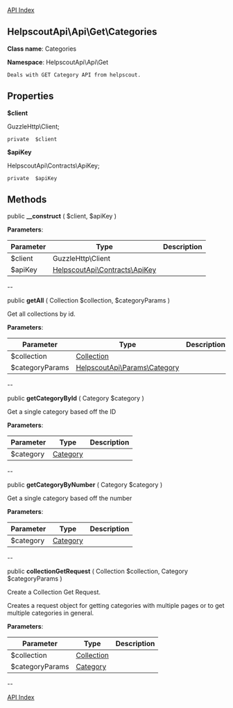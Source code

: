 [API Index](ApiIndex.md)


HelpscoutApi\Api\Get\Categories
---------------


**Class name**: Categories

**Namespace**: HelpscoutApi\Api\Get







    Deals with GET Category API from helpscout.

    





Properties
----------


**$client**

GuzzleHttp\Client;



    private  $client






**$apiKey**

HelpscoutApi\Contracts\ApiKey;



    private  $apiKey






Methods
-------


public **__construct** (  $client,  $apiKey )











**Parameters**:

| Parameter | Type | Description |
|-----------|------|-------------|
| $client | GuzzleHttp\Client |  |
| $apiKey | [HelpscoutApi\Contracts\ApiKey](HelpscoutApi-Contracts-ApiKey.md) |  |

--

public **getAll** ( Collection $collection,  $categoryParams )


Get all collections by id.








**Parameters**:

| Parameter | Type | Description |
|-----------|------|-------------|
| $collection | [Collection](HelpscoutApi-Contracts-Collection.md) |  |
| $categoryParams | [HelpscoutApi\Params\Category](HelpscoutApi-Params-Category.md) |  |

--

public **getCategoryById** ( Category $category )


Get a single category based off the ID








**Parameters**:

| Parameter | Type | Description |
|-----------|------|-------------|
| $category | [Category](HelpscoutApi-Contracts-Category.md) |  |

--

public **getCategoryByNumber** ( Category $category )


Get a single category based off the number








**Parameters**:

| Parameter | Type | Description |
|-----------|------|-------------|
| $category | [Category](HelpscoutApi-Contracts-Category.md) |  |

--

public **collectionGetRequest** ( Collection $collection, Category $categoryParams )


Create a Collection Get Request.

Creates a request object for getting categories with multiple
pages or to get multiple categories in general.






**Parameters**:

| Parameter | Type | Description |
|-----------|------|-------------|
| $collection | [Collection](HelpscoutApi-Contracts-Collection.md) |  |
| $categoryParams | [Category](HelpscoutApi-Params-Category.md) |  |

--

[API Index](ApiIndex.md)
